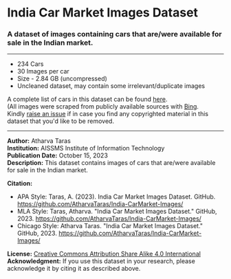 # India Car Market Images Dataset
### A dataset of images containing cars that are/were available for sale in the Indian market.   
---
- 234 Cars  
- 30 Images per car
- Size - 2.84 GB (uncompressed)  
- Uncleaned dataset, may contain some irrelevant/duplicate images

A complete list of cars in this dataset can be found [here](https://www.kaggle.com/datasets/medhekarabhinav5/indian-cars-dataset).  
(All images were scraped from publicly available sources with [Bing](https://www.bing.com/).  
Kindly [raise an issue](https://github.com/AtharvaTaras/India-CarMarket-Images/issues) if in case you find any copyrighted material in this dataset that you'd like to be removed.

---

**Author:** Atharva Taras  
**Institution:** AISSMS Institute of Information Technology  
**Publication Date:** October 15, 2023  
**Description:** This dataset contains images of cars that are/were available for sale in the Indian market.

**Citation:**

- APA Style: Taras, A. (2023). India Car Market Images Dataset. GitHub.
  https://github.com/AtharvaTaras/India-CarMarket-Images/
- MLA Style: Taras, Atharva. "India Car Market Images Dataset." GitHub, 2023.
  https://github.com/AtharvaTaras/India-CarMarket-Images/
- Chicago Style: Atharva Taras. "India Car Market Images Dataset." GitHub, 2023.
  https://github.com/AtharvaTaras/India-CarMarket-Images/

**License:** [Creative Commons Attribution Share Alike 4.0 International](https://github.com/AtharvaTaras/India-CarMarket-Images/blob/master/LICENCE)  
**Acknowledgment:** If you use this dataset in your research, please acknowledge it by citing it as described above.

